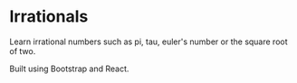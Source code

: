# Irrationals

Learn irrational numbers such as pi, tau, euler's number or the square root of two.

Built using Bootstrap and React.
